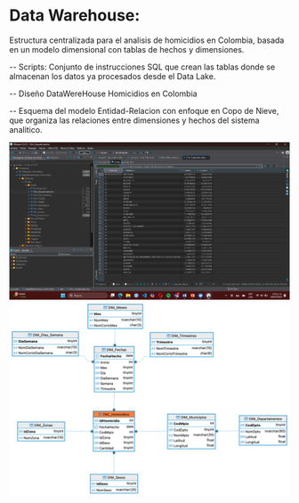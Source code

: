 # Data Warehouse: 

Estructura centralizada para el analisis de homicidios en Colombia, basada en un modelo dimensional con tablas de hechos y dimensiones.

-- Scripts: Conjunto de instrucciones SQL que crean las tablas donde se almacenan los datos ya procesados desde el Data Lake.

-- Diseño DataWereHouse Homicidios en Colombia

-- Esquema del modelo Entidad-Relacion con enfoque en Copo de Nieve, que organiza las relaciones entre dimensiones y hechos del sistema analitico.

![Diseño](DataWhereHouse_Homicidios.png)
![Modelo ER](diagrama_er.png)

